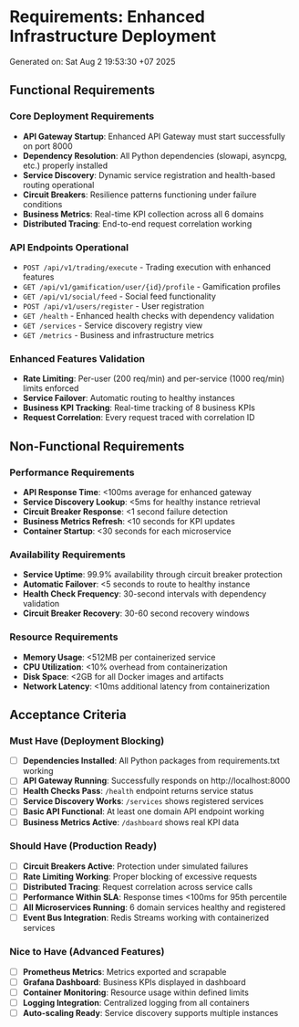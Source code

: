 # Requirements: Enhanced Infrastructure Deployment

Generated on: Sat Aug  2 19:53:30 +07 2025

## Functional Requirements

### Core Deployment Requirements
- **API Gateway Startup**: Enhanced API Gateway must start successfully on port 8000
- **Dependency Resolution**: All Python dependencies (slowapi, asyncpg, etc.) properly installed
- **Service Discovery**: Dynamic service registration and health-based routing operational
- **Circuit Breakers**: Resilience patterns functioning under failure conditions
- **Business Metrics**: Real-time KPI collection across all 6 domains
- **Distributed Tracing**: End-to-end request correlation working

### API Endpoints Operational
- `POST /api/v1/trading/execute` - Trading execution with enhanced features
- `GET /api/v1/gamification/user/{id}/profile` - Gamification profiles
- `GET /api/v1/social/feed` - Social feed functionality
- `POST /api/v1/users/register` - User registration
- `GET /health` - Enhanced health checks with dependency validation
- `GET /services` - Service discovery registry view
- `GET /metrics` - Business and infrastructure metrics

### Enhanced Features Validation
- **Rate Limiting**: Per-user (200 req/min) and per-service (1000 req/min) limits enforced
- **Service Failover**: Automatic routing to healthy instances
- **Business KPI Tracking**: Real-time tracking of 8 business KPIs
- **Request Correlation**: Every request traced with correlation ID

## Non-Functional Requirements

### Performance Requirements
- **API Response Time**: <100ms average for enhanced gateway
- **Service Discovery Lookup**: <5ms for healthy instance retrieval
- **Circuit Breaker Response**: <1 second failure detection
- **Business Metrics Refresh**: <10 seconds for KPI updates
- **Container Startup**: <30 seconds for each microservice

### Availability Requirements
- **Service Uptime**: 99.9% availability through circuit breaker protection
- **Automatic Failover**: <5 seconds to route to healthy instance
- **Health Check Frequency**: 30-second intervals with dependency validation
- **Circuit Breaker Recovery**: 30-60 second recovery windows

### Resource Requirements
- **Memory Usage**: <512MB per containerized service
- **CPU Utilization**: <10% overhead from containerization
- **Disk Space**: <2GB for all Docker images and artifacts
- **Network Latency**: <10ms additional latency from containerization

## Acceptance Criteria

### Must Have (Deployment Blocking)
- [ ] **Dependencies Installed**: All Python packages from requirements.txt working
- [ ] **API Gateway Running**: Successfully responds on http://localhost:8000
- [ ] **Health Checks Pass**: `/health` endpoint returns service status
- [ ] **Service Discovery Works**: `/services` shows registered services
- [ ] **Basic API Functional**: At least one domain API endpoint working
- [ ] **Business Metrics Active**: `/dashboard` shows real KPI data

### Should Have (Production Ready)
- [ ] **Circuit Breakers Active**: Protection under simulated failures
- [ ] **Rate Limiting Working**: Proper blocking of excessive requests
- [ ] **Distributed Tracing**: Request correlation across service calls
- [ ] **Performance Within SLA**: Response times <100ms for 95th percentile
- [ ] **All Microservices Running**: 6 domain services healthy and registered
- [ ] **Event Bus Integration**: Redis Streams working with containerized services

### Nice to Have (Advanced Features)
- [ ] **Prometheus Metrics**: Metrics exported and scrapable
- [ ] **Grafana Dashboard**: Business KPIs displayed in dashboard
- [ ] **Container Monitoring**: Resource usage within defined limits
- [ ] **Logging Integration**: Centralized logging from all containers
- [ ] **Auto-scaling Ready**: Service discovery supports multiple instances
